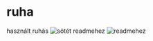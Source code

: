 # ruha
használt ruhás
![sötét readmehez](https://user-images.githubusercontent.com/66862598/110497583-df347800-80f6-11eb-9216-722207f49556.png)
![readmehez](https://user-images.githubusercontent.com/66862598/110497544-d5127980-80f6-11eb-97be-e4b05c046ce0.png)
